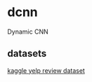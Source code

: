 # dcnn
Dynamic CNN

## datasets

[kaggle yelp review dataset](https://www.kaggle.com/yelp-dataset/yelp-dataset/downloads/yelp_review.csv)
